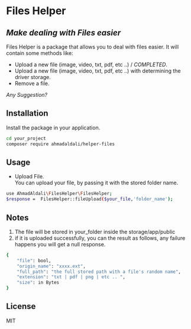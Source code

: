 # Files Helper 
## _Make dealing with Files easier_

Files Helper is a package that allows you to deal with files easier.
It will contain some methods like:
- Upload a new file (image, video, txt, pdf, etc ..)  /  _COMPLETED_.
- Upload a new file (image, video, txt, pdf, etc ..) with determining the driver storage.
- Remove a file.


_Any Suggestion?_

## Installation
Install the package in your application.

```sh
cd your_project
composer require ahmadaldali/helper-files
```

## Usage

- Upload File.\
  You can upload your file, by passing it with the stored folder name.
```sh
use AhmadAldali\FilesHelper\FilesHelper;
$response =  FilesHelper::fileUpload($your_file,'folder_name');
```

## Notes
1. The file will be stored in your_folder inside the storage/app/public
2. if it is uploaded successfully, you can the result as follows, any failure happens you will get a null response.
```sh
{
    "file": bool,
    "origin_name": "xxxx.ext",
    "full_path": "the full stored path with a file's random name",
    "extension": "txt | pdf | png | etc .. ",
    "size": in Bytes
}
```


## License

MIT

